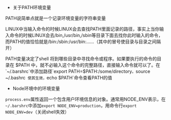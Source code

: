 * 关于PATH环境变量

PATH说简单点就是一个记录环境变量的字符串变量

LINUX中当输入命令的时候LINUX会去查找PATH里面记录的路径，事实上当你输入命令的时候LINUX会去/bin,/usr/bin,/sbin等目录下面去找你此时输入的命令，而PATH的值恰恰就是/bin:/sbin:/usr/bin:……（其中的冒号使目录与目录之间隔开）

PATH变量决定了shell 将到哪些目录中寻找命令或程序。如果要执行的命令的目录在 $PATH 中，就不必输入这个命令的完整路径，直接输入命令就可以了。在`~/.barshrc`中添加路径`export PATH=$PATH:/some/directory`。`source  ~/.bashrc` 使其生效，`echo $PATH`命令查看PATH的值

* Node环境中的环境变量

`process.env`属性返回一个包含用户环境信息的对象。通常用NODE_ENV表示，在`~/.barshrc`中添加`export NODE_ENV=production`，用命令行`export NODE_ENV=dev`（关闭shell失效）
